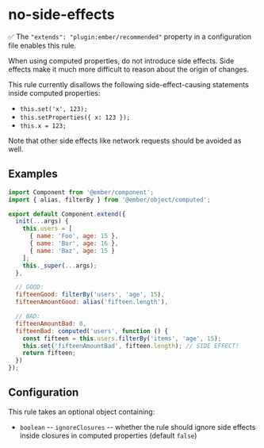 # no-side-effects

:white_check_mark: The `"extends": "plugin:ember/recommended"` property in a configuration file enables this rule.

When using computed properties, do not introduce side effects. Side effects make it much more difficult to reason about the origin of changes.

This rule currently disallows the following side-effect-causing statements inside computed properties:

* `this.set('x', 123);`
* `this.setProperties({ x: 123 });`
* `this.x = 123;`

Note that other side effects like network requests should be avoided as well.

## Examples

```javascript
import Component from '@ember/component';
import { alias, filterBy } from '@ember/object/computed';

export default Component.extend({
  init(...args) {
    this.users = [
      { name: 'Foo', age: 15 },
      { name: 'Bar', age: 16 },
      { name: 'Baz', age: 15 }
    ];
    this._super(...args);
  },

  // GOOD:
  fifteenGood: filterBy('users', 'age', 15),
  fifteenAmountGood: alias('fifteen.length'),

  // BAD:
  fifteenAmountBad: 0,
  fifteenBad: computed('users', function () {
    const fifteen = this.users.filterBy('items', 'age', 15);
    this.set('fifteenAmountBad', fifteen.length); // SIDE EFFECT!
    return fifteen;
  })
});
```

## Configuration

This rule takes an optional object containing:

* `boolean` -- `ignoreClosures` -- whether the rule should ignore side effects inside closures in computed properties (default `false`)
